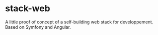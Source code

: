 # stack-web
A little proof of concept of a self-building web stack for developpement. Based on Symfony and Angular.
